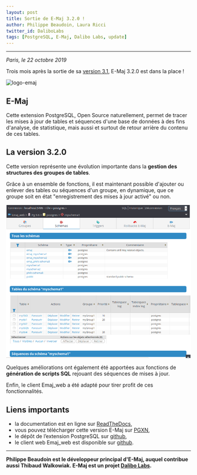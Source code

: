```yaml
---
layout: post
title: Sortie de E-Maj 3.2.0 !
author: Philippe Beaudoin, Laura Ricci
twitter_id: DaliboLabs
tags: [PostgreSQL, E-Maj, Dalibo Labs, update]
---
```


---

*Paris, le 22 octobre 2019*

Trois mois après la sortie de sa [version 3.1](https://dali.bo/e-maj_3_1), E-Maj 3.2.0 est dans la place !

<!--MORE-->

![logo-emaj](https://raw.githubusercontent.com/dalibo/blog/gh-pages/img/E-Maj_H_couleur.png)

## E-Maj

Cette extension PostgreSQL, Open Source naturellement, permet de tracer les mises à jour de tables et séquences d'une base de données à des fins d'analyse, de statistique, mais aussi et surtout
de retour arrière du contenu de ces tables.

## La version 3.2.0

Cette version représente une évolution importante dans la **gestion des structures des groupes de tables**.

Grâce à un ensemble de fonctions, il est maintenant possible d'ajouter ou enlever des tables ou séquences d'un groupe,
en dynamique, que ce groupe soit en état "enregistrement des mises à jour activé" ou non.

![capture E-Maj](https://raw.githubusercontent.com/dalibo/blog/gh-pages/img/emajweb_schemas.png)

Quelques améliorations ont également été apportées aux fonctions de **génération de scripts SQL** rejouant des séquences de mises à jour.

Enfin, le client Emaj_web a été adapté pour tirer profit de ces fonctionnalités.

## Liens importants
    
 * la documentation est en ligne sur [ReadTheDocs](http://emaj.readthedocs.io/fr/latest/),
 * vous pouvez télécharger cette version E-Maj sur [PGXN](http://pgxn.org/dist/e-maj/),
 * le dépôt de l’extension PostgreSQL sur [github](https://github.com/dalibo/emaj),
 * le client web Emaj_web est disponible sur [github](https://github.com/dalibo/emaj_web).

---------------
 
 **Philippe Beaudoin est le développeur principal d'E-Maj, auquel contribue aussi Thibaud Walkowiak.
 E-Maj est un projet [Dalibo Labs](https://labs.dalibo.com/).**




